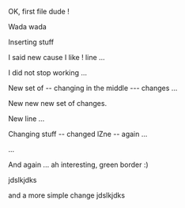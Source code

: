 
OK, first file dude !

Wada wada

Inserting stuff

I said new cause I like ! line ...

I did not stop working ...

New set of -- changing in the middle --- changes ...

New new new set of changes.

New line ...

Changing stuff -- changed lZne -- again ...

...

And again ... ah interesting, green border :)

jdslkjdks

and a more simple change
jdslkjdks

